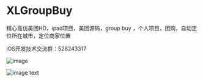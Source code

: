 # XLGroupBuy
精心高仿美团HD，ipad项目，美团源码，group buy ，个人项目，团购，自动定位所在城市，定位商家位置


iOS开发技术交流群：528243317


![image](http://code4app.com/data/attachment/forum/201608/16/105202w9nknfcfdy6q34hd.gif)

![image text](http://code4app.com/data/attachment/forum/201606/02/122733k3v553wnmewsn53u.gif)
